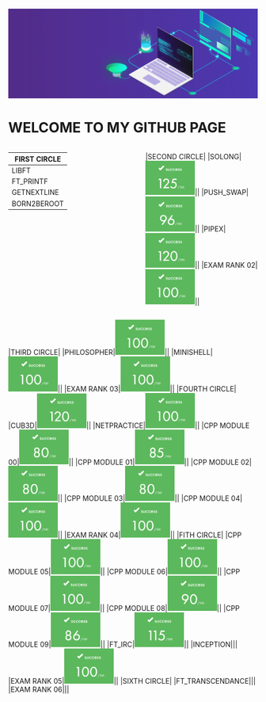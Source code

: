 ![banner](img/banner.gif)

# WELCOME TO MY GITHUB PAGE

<div style="display: flex; justify-content: space-between;">

<div style="width: 45%;">

|FIRST CIRCLE|
|------------|
|LIBFT|<img src="img/125.png" style="width:100px;">||
|FT_PRINTF|<img src="img/100.png" style="width:100px;">||
|GETNEXTLINE|<img src="img/105.png" style="width:100px;">||
|BORN2BEROOT|<img src="img/100.png" style="width:100px;">||

</div>

<div style="width: 45%;">

|SECOND CIRCLE|
|SOLONG|<img src="img/125.png" style="width:100px;">||
|PUSH_SWAP|<img src="img/96.png" style="width:100px;">||
|PIPEX|<img src="img/120.png" style="width:100px;">||
|EXAM RANK 02|<img src="img/100.png" style="width:100px;">||

</div>

</div>

|THIRD CIRCLE|
|PHILOSOPHER|<img src="img/100.png" style="width:100px;">||
|MINISHELL|<img src="img/100.png" style="width:100px;">||
|EXAM RANK 03|<img src="img/100.png" style="width:100px;">||
|FOURTH CIRCLE|
|CUB3D|<img src="img/120.png" style="width:100px;">||
|NETPRACTICE|<img src="img/100.png" style="width:100px;">||
|CPP MODULE 00|<img src="img/80.png" style="width:100px;">||
|CPP MODULE 01|<img src="img/85.png" style="width:100px;">||
|CPP MODULE 02|<img src="img/80.png" style="width:100px;">||
|CPP MODULE 03|<img src="img/80.png" style="width:100px;">||
|CPP MODULE 04|<img src="img/100.png" style="width:100px;">||
|EXAM RANK 04|<img src="img/100.png" style="width:100px;">||
|FITH CIRCLE|
|CPP MODULE 05|<img src="img/100.png" style="width:100px;">||
|CPP MODULE 06|<img src="img/100.png" style="width:100px;">||
|CPP MODULE 07|<img src="img/100.png" style="width:100px;">||
|CPP MODULE 08|<img src="img/90.png" style="width:100px;">||
|CPP MODULE 09|<img src="img/86.png" style="width:100px;">||
|FT_IRC|<img src="img/115.png" style="width:100px;">||
|INCEPTION|||
|EXAM RANK 05|<img src="img/100.png" style="width:100px;">||
|SIXTH CIRCLE|
|FT_TRANSCENDANCE|||
|EXAM RANK 06|||